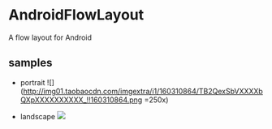# AndroidFlowLayout
A flow layout for Android

samples
----

* portrait
![](http://img01.taobaocdn.com/imgextra/i1/160310864/TB2QexSbVXXXXbQXpXXXXXXXXXX_!!160310864.png =250x)

* landscape
![](http://img02.taobaocdn.com/imgextra/i2/160310864/TB2MH8.bVXXXXa3XXXXXXXXXXXX_!!160310864.png)
